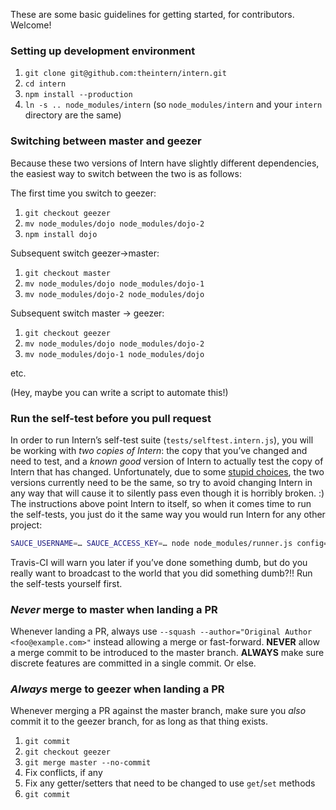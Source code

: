 These are some basic guidelines for getting started, for contributors. Welcome!

### Setting up development environment

1. `git clone git@github.com:theintern/intern.git`
1. `cd intern`
1. `npm install --production`
1. `ln -s .. node_modules/intern` (so `node_modules/intern` and your `intern` directory are the same)

### Switching between master and geezer

Because these two versions of Intern have slightly different dependencies, the easiest way to switch between the two is as follows:

The first time you switch to geezer:

1. `git checkout geezer`
1. `mv node_modules/dojo node_modules/dojo-2`
1. `npm install dojo`

Subsequent switch geezer->master:

1. `git checkout master`
1. `mv node_modules/dojo node_modules/dojo-1`
1. `mv node_modules/dojo-2 node_modules/dojo`

Subsequent switch master -> geezer:

1. `git checkout geezer`
1. `mv node_modules/dojo node_modules/dojo-2`
1. `mv node_modules/dojo-1 node_modules/dojo`

etc.

(Hey, maybe you can write a script to automate this!)

### Run the self-test before you pull request

In order to run Intern’s self-test suite (`tests/selftest.intern.js`), you will be working with *two copies of Intern*: the copy that you’ve changed and need to test, and a *known good* version of Intern to actually test the copy of Intern that has changed. Unfortunately, due to some [stupid choices](https://github.com/theintern/intern/issues/72), the two versions currently need to be the same, so try to avoid changing Intern in any way that will cause it to silently pass even though it is horribly broken. :) The instructions above point Intern to itself, so when it comes time to run the self-tests, you just do it the same way you would run Intern for any other project:

```bash
SAUCE_USERNAME=… SAUCE_ACCESS_KEY=… node node_modules/runner.js config=tests/selftest.intern
```

Travis-CI will warn you later if you’ve done something dumb, but do you really want to broadcast to the world that you did something dumb?!! Run the self-tests yourself first.

### *Never* merge to master when landing a PR

Whenever landing a PR, always use `--squash --author="Original Author <foo@example.com>"` instead allowing a merge or fast-forward. **NEVER** allow a merge commit to be introduced to the master branch. **ALWAYS** make sure discrete features are committed in a single commit. Or else.

### *Always* merge to geezer when landing a PR

Whenever merging a PR against the master branch, make sure you *also* commit it to the geezer branch, for as long as that thing exists.

1. `git commit`
1. `git checkout geezer`
1. `git merge master --no-commit`
1. Fix conflicts, if any
1. Fix any getter/setters that need to be changed to use `get`/`set` methods
1. `git commit`